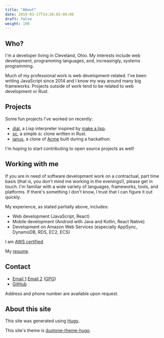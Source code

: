 ```yaml
---
title: "About"
date: 2019-03-17T14:26:03-04:00
draft: false
weight: 100
---
```


## Who?

I'm a developer living in Cleveland, Ohio. My interests include web development,
programming languages, and, increasingly, systems programming.

Much of my professional work is web development-related. I've been writing 
JavaScript since 2014 and I know my way around many big frameworks.
Projects outside of work tend to be related to web development or Rust.

## Projects

Some fun projects I've worked on recently:

- [dial](https://github.com/rfaulhaber/dial), a Lisp interpreter inspired by [make a lisp](https://github.com/kanaka/mal).
- [sc](https://github.com/rfaulhaber/sc), a simple `dc` clone written in Rust.
- [janus](https://github.com/rfaulhaber/janus-proto), a clone of [Acme](http://acme.cat-v.org/) built during a hackathon.

I'm hoping to start contributing to open source projects as well!

## Working with me

If you are in need of software development work on a contractual, part time
basis (that is, you don't mind me working in the evenings!), please get in
touch. I'm familiar with a wide variety of languages, frameworks, tools, and
platforms. If there's something I don't know, I trust that I can figure it out
quickly.

My experience, as stated partially above, includes:

- Web development (JavaScript, React)
- Mobile development (Android with Java and Kotlin, React Native)
- Development on Amazon Web Services (especially AppSync, DynamoDB, RDS, EC2, ECS)

I am [AWS certified](https://www.certmetrics.com/amazon/public/badge.aspx?i=2&t=c&d=2018-09-08&ci=AWS00490765).  

My [resume](/resume.html).

## Contact

- [Email 1](mailto:faulhaberryan@gmail.com) [Email 2](mailto:ryan@sys9.net) ([GPG](/gpg1.txt))
- [GitHub](https://github.com/rfaulhaber)

Address and phone number are available upon request.

## About this site

This site was generated using [Hugo](https://gohugo.io).

This site's theme is [duotone-theme-hugo](https://github.com/rfaulhaber/duotone-theme-hugo).
